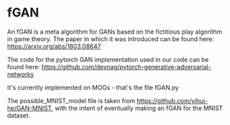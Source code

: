 # fGAN

An fGAN is a meta algorithm for GANs based on the fictitious play algorithm in game theory.
The paper in which it was introduced can be found here:
https://arxiv.org/abs/1803.08647

The code for the pytorch GAN implementation used in our code can be found here:
https://github.com/devnag/pytorch-generative-adversarial-networks

It's currently implemented on MOGs - that's the file fGAN.py

The possible_MNIST_model file is taken from https://github.com/yihui-he/GAN-MNIST, with the intent of eventually making an fGAN for the MNIST dataset.
